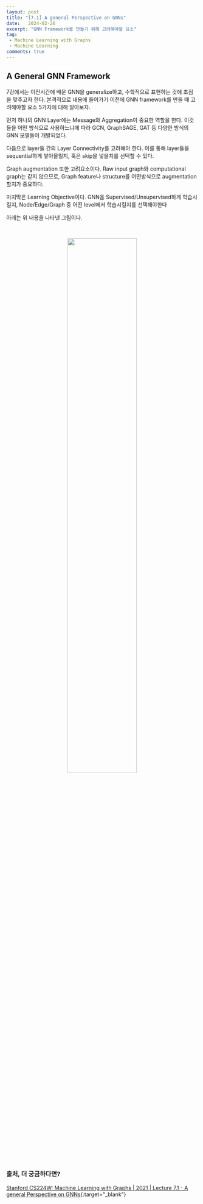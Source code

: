 ```yaml
---
layout: post
title: "[7.1] A general Perspective on GNNs"
date:   2024-02-26
excerpt: "GNN Framework를 만들기 위해 고려해야할 요소"
tag: 
 - Machine Learning with Graphs
 - Machine Learning
comments: true
---
```


## A General GNN Framework

7강에서는 이전시간에 배운 GNN을 generalize하고, 수학적으로 표현하는 것에 초점을 맞추고자 한다. 본격적으로 내용에 들어가기 이전에 GNN framework를 만들 때 고려해야할 요소 5가지에 대해 알아보자.

먼저 하나의 GNN Layer에는 Message와 Aggregation이 중요한 역할을 한다. 이것들을 어떤 방식으로 사용하느냐에 따라 GCN, GraphSAGE, GAT 등 다양한 방식의 GNN 모델들이 개발되었다.

다음으로 layer들 간의 Layer Connectivity를 고려해야 한다. 이를 통해 layer들을 sequential하게 쌓아올릴지, 혹은 skip을 넣을지를 선택할 수 있다.

Graph augmentation 또한 고려요소이다. Raw input graph와 computational graph는 같지 않으므로, Graph feature나 structure를 어떤방식으로 augmentation할지가 중요하다.

마지막은 Learning Objective이다. GNN을 Supervised/Unsupervised하게 학습시킬지, Node/Edge/Graph 중 어떤 level에서 학습시킬지를 선택해야한다

아래는 위 내용을 나타낸 그림이다.

<br>

<p align="center">
  <img src="{{site.baseurl}}/assets/img/A-general-Perspective-on-GNNs/example.png" style="width: 60%"/>
</p>

<br>

<br>
<br>
<br>

### 출처, 더 궁금하다면?
[Stanford CS224W: Machine Learning with Graphs | 2021 | Lecture 7.1 - A general Perspective on GNNs](https://youtu.be/RU9uTa_-ZOw?si=cX-NjhcLGiApTtmT){:target="_blank"}